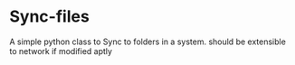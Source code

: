 # Sync-files
A simple python class to Sync to folders in a system. should be extensible to network if modified aptly
